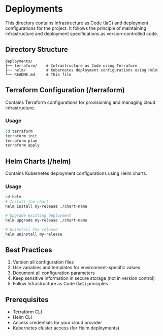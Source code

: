 # Deployments

This directory contains Infrastructure as Code (IaC) and deployment configurations for the project. It follows the principle of maintaining infrastructure and deployment specifications as version-controlled code.

## Directory Structure

```
deployments/
├── terraform/    # Infrastructure as Code using Terraform
├── helm/         # Kubernetes deployment configurations using Helm
└── README.md     # This file
```

## Terraform Configuration (/terraform)

Contains Terraform configurations for provisioning and managing cloud infrastructure.

### Usage

```bash
cd terraform
terraform init
terraform plan
terraform apply
```

## Helm Charts (/helm)

Contains Kubernetes deployment configurations using Helm charts.

### Usage

```bash
cd helm
# Install the chart
helm install my-release ./chart-name

# Upgrade existing deployment
helm upgrade my-release ./chart-name

# Uninstall the release
helm uninstall my-release
```

## Best Practices

1. Version all configuration files
2. Use variables and templates for environment-specific values
3. Document all configuration parameters
4. Keep sensitive information in secure storage (not in version control)
5. Follow Infrastructure as Code (IaC) principles

## Prerequisites

- Terraform CLI
- Helm CLI
- Access credentials for your cloud provider
- Kubernetes cluster access (for Helm deployments)
